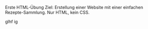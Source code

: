 Erste HTML-Übung
Ziel: Erstellung einer Website mit einer einfachen Rezepte-Sammlung.
Nur HTML, kein CSS.

glhf ig